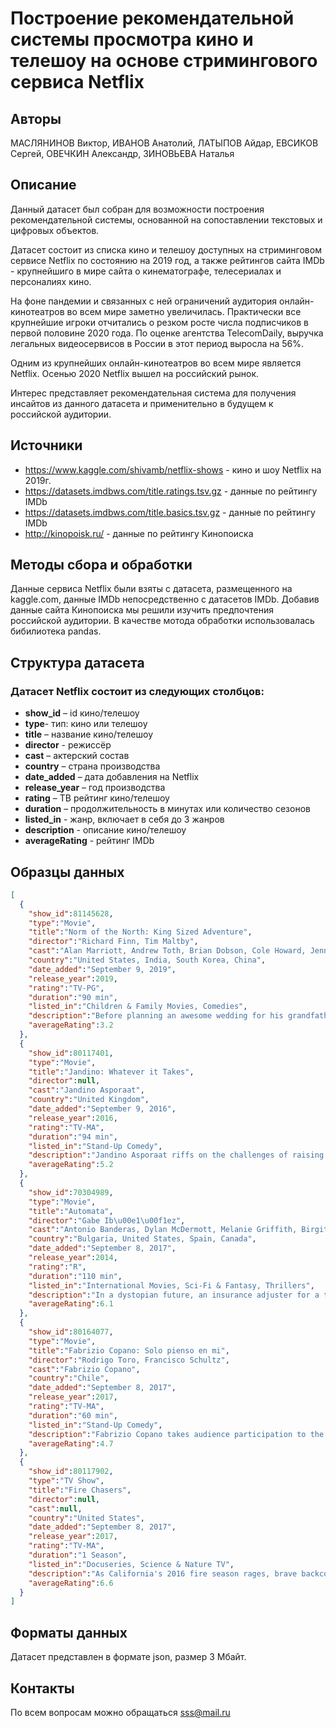 # Построение рекомендательной системы просмотра кино и телешоу на основе стримингового сервиса Netflix

## Авторы
МАСЛЯНИНОВ Виктор, ИВАНОВ Анатолий, ЛАТЫПОВ Айдар, ЕВСИКОВ Сергей, ОВЕЧКИН Александр, ЗИНОВЬЕВА Наталья

## Описание

Данный датасет был собран для возможности построения рекомендательной системы, основанной на сопоставлении текстовых и цифровых объектов.

Датасет состоит из списка кино и телешоу доступных на стриминговом сервисе Netflix по состоянию на 2019 год, а также рейтингов сайта IMDb - крупнейшиго в мире сайта о кинематографе, телесериалах и персоналиях кино.

На фоне пандемии и связанных с ней ограничений аудитория онлайн-кинотеатров во всем мире заметно увеличилась. Практически все крупнейшие игроки отчитались о резком росте числа подписчиков в первой половине 2020 года. По оценке агентства TelecomDaily, выручка легальных видеосервисов в России в этот период выросла на 56%.

Одним из крупнейших онлайн-кинотеатров во всем мире является Netflix. Осенью 2020 Netflix вышел на российский рынок. 

Интерес представляет рекомендательная система для получения инсайтов из данного датасета и применительно в будущем к российской аудитории.


## Источники
- https://www.kaggle.com/shivamb/netflix-shows - кино и шоу Netflix на 2019г.
- https://datasets.imdbws.com/title.ratings.tsv.gz - данные по рейтингу IMDb
- https://datasets.imdbws.com/title.basics.tsv.gz - данные по рейтингу IMDb
- http://kinopoisk.ru/ - данные по рейтингу Кинопоиска

## Методы сбора и обработки
Данные сервиса Netflix были взяты с датасета, размещенного на kaggle.com, данные IMDb непосредственно с датасетов IMDb. Добавив данные сайта Кинопоиска мы решили изучить предпочтения российской аудитории. В качестве мотода обработки использовалась бибилиотека pandas.

## Структура датасета
### Датасет Netflix состоит из следующих столбцов:
- **show_id** – id кино/телешоу
- **type**- тип: кино или телешоу
- **title** – название кино/телешоу
- **director** - режиссёр
- **cast** – актерский состав
- **country** – страна производства
- **date_added** – дата добавления на Netflix
- **release_year** – год производства
- **rating** – ТВ рейтинг кино/телешоу
- **duration** – продолжительность в минутах или количество сезонов
- **listed_in** - жанр, включает в себя до 3 жанров
- **description** - описание кино/телешоу
- **averageRating** - рейтинг IMDb

## Образцы данных
```json
[
  {
    "show_id":81145628,
    "type":"Movie",
    "title":"Norm of the North: King Sized Adventure",
    "director":"Richard Finn, Tim Maltby",
    "cast":"Alan Marriott, Andrew Toth, Brian Dobson, Cole Howard, Jennifer Cameron, Jonathan Holmes, Lee Tockar, Lisa Durupt, Maya Kay, Michael Dobson",
    "country":"United States, India, South Korea, China",
    "date_added":"September 9, 2019",
    "release_year":2019,
    "rating":"TV-PG",
    "duration":"90 min",
    "listed_in":"Children & Family Movies, Comedies",
    "description":"Before planning an awesome wedding for his grandfather, a polar bear king must take back a stolen artifact from an evil archaeologist first.",
    "averageRating":3.2
  },
  {
    "show_id":80117401,
    "type":"Movie",
    "title":"Jandino: Whatever it Takes",
    "director":null,
    "cast":"Jandino Asporaat",
    "country":"United Kingdom",
    "date_added":"September 9, 2016",
    "release_year":2016,
    "rating":"TV-MA",
    "duration":"94 min",
    "listed_in":"Stand-Up Comedy",
    "description":"Jandino Asporaat riffs on the challenges of raising kids and serenades the audience with a rousing rendition of \"Sex on Fire\" in his comedy show.",
    "averageRating":5.2
  },
  {
    "show_id":70304989,
    "type":"Movie",
    "title":"Automata",
    "director":"Gabe Ib\u00e1\u00f1ez",
    "cast":"Antonio Banderas, Dylan McDermott, Melanie Griffith, Birgitte Hjort S\u00f8rensen, Robert Forster, Christa Campbell, Tim McInnerny, Andy Nyman, David Ryall",
    "country":"Bulgaria, United States, Spain, Canada",
    "date_added":"September 8, 2017",
    "release_year":2014,
    "rating":"R",
    "duration":"110 min",
    "listed_in":"International Movies, Sci-Fi & Fantasy, Thrillers",
    "description":"In a dystopian future, an insurance adjuster for a tech company investigates a robot killed for violating protocol and discovers a global conspiracy.",
    "averageRating":6.1
  },
  {
    "show_id":80164077,
    "type":"Movie",
    "title":"Fabrizio Copano: Solo pienso en mi",
    "director":"Rodrigo Toro, Francisco Schultz",
    "cast":"Fabrizio Copano",
    "country":"Chile",
    "date_added":"September 8, 2017",
    "release_year":2017,
    "rating":"TV-MA",
    "duration":"60 min",
    "listed_in":"Stand-Up Comedy",
    "description":"Fabrizio Copano takes audience participation to the next level in this stand-up set while reflecting on sperm banks, family WhatsApp groups and more.",
    "averageRating":4.7
  },
  {
    "show_id":80117902,
    "type":"TV Show",
    "title":"Fire Chasers",
    "director":null,
    "cast":null,
    "country":"United States",
    "date_added":"September 8, 2017",
    "release_year":2017,
    "rating":"TV-MA",
    "duration":"1 Season",
    "listed_in":"Docuseries, Science & Nature TV",
    "description":"As California's 2016 fire season rages, brave backcountry firefighters race to put out the flames, protect homes and save lives in this docuseries.",
    "averageRating":6.6
  }
]
```
## Форматы данных
Датасет представлен в формате json, размер 3 Мбайт.

## Контакты
По всем вопросам можно обращаться sss@mail.ru
